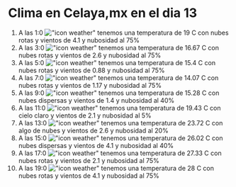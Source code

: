 # Clima en Celaya,mx en el dia 13

1. A las 1:0 !["icon weather"](http://openweathermap.org/img/w/04n.png) tenemos una temperatura de 19 C con nubes rotas y  vientos de 4.1 y nubosidad al 75%
1. A las 3:0 !["icon weather"](http://openweathermap.org/img/w/04n.png) tenemos una temperatura de 16.67 C con nubes rotas y  vientos de 2.6 y nubosidad al 75%
1. A las 5:0 !["icon weather"](http://openweathermap.org/img/w/04n.png) tenemos una temperatura de 15.4 C con nubes rotas y  vientos de 0.88 y nubosidad al 75%
1. A las 7:0 !["icon weather"](http://openweathermap.org/img/w/04n.png) tenemos una temperatura de 14.07 C con nubes rotas y  vientos de 1.17 y nubosidad al 75%
1. A las 9:0 !["icon weather"](http://openweathermap.org/img/w/03d.png) tenemos una temperatura de 15.28 C con nubes dispersas y  vientos de 1.4 y nubosidad al 40%
1. A las 11:0 !["icon weather"](http://openweathermap.org/img/w/01d.png) tenemos una temperatura de 19.43 C con cielo claro y  vientos de 2.1 y nubosidad al 5%
1. A las 13:0 !["icon weather"](http://openweathermap.org/img/w/02d.png) tenemos una temperatura de 23.72 C con algo de nubes y  vientos de 2.6 y nubosidad al 20%
1. A las 15:0 !["icon weather"](http://openweathermap.org/img/w/03d.png) tenemos una temperatura de 26.02 C con nubes dispersas y  vientos de 4.1 y nubosidad al 40%
1. A las 17:0 !["icon weather"](http://openweathermap.org/img/w/04d.png) tenemos una temperatura de 27.33 C con nubes rotas y  vientos de 2.1 y nubosidad al 75%
1. A las 19:0 !["icon weather"](http://openweathermap.org/img/w/04n.png) tenemos una temperatura de 28 C con nubes rotas y  vientos de 4.1 y nubosidad al 75%
